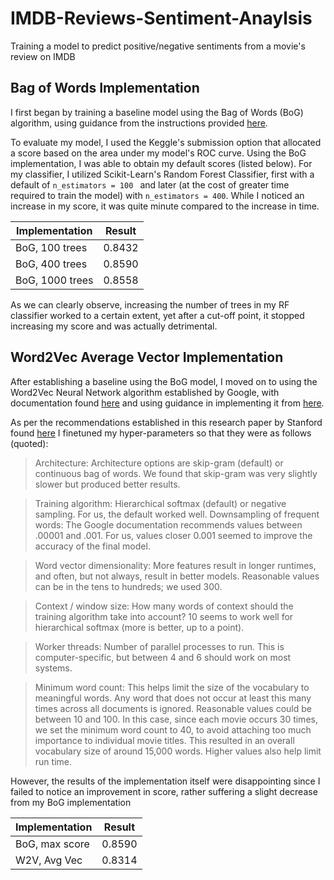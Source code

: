 # IMDB-Reviews-Sentiment-Anaylsis
Training a model to predict positive/negative sentiments from a movie's review on IMDB

## Bag of Words Implementation 

I first began by training a baseline model using the Bag of Words (BoG) algorithm, using guidance from the instructions provided <a href="https://www.kaggle.com/c/word2vec-nlp-tutorial/overview">here</a>.

To evaluate my model, I used the Keggle's submission option that allocated a score based on the area under my model's ROC curve. Using the BoG implementation, I was able to obtain my default scores (listed below). For my classifier, I utilized Scikit-Learn's Random Forest Classifier, first with a default of ```n_estimators = 100 ``` and later (at the cost of greater time required to train the model) with ```n_estimators = 400```. While I noticed an increase in my score, it was quite minute compared to the increase in time.

| Implementation | Result |
| -------------- | ------ |
| BoG, 100 trees | 0.8432 |
| BoG, 400 trees | 0.8590 |
| BoG, 1000 trees| 0.8558 |

As we can clearly observe, increasing the number of trees in my RF classifier worked to a certain extent, yet after a cut-off point, it stopped increasing my score and was actually detrimental. 

## Word2Vec Average Vector Implementation

After establishing a baseline using the BoG model, I moved on to using the Word2Vec Neural Network algorithm established by Google, with documentation found <a href="https://radimrehurek.com/gensim/models/word2vec.html">here</a> and using guidance in implementing it from <a href="https://www.kaggle.com/c/word2vec-nlp-tutorial/overview">here</a>. 

As per the recommendations established in this research paper by Stanford found <a href="https://cs224d.stanford.edu/reports/SadeghianAmir.pdf">here</a> I finetuned my hyper-parameters so that they were as follows (quoted): 

> Architecture: Architecture options are skip-gram (default) or continuous bag of words. We found that skip-gram was very slightly slower but produced better results.

> Training algorithm: Hierarchical softmax (default) or negative sampling. For us, the default worked well.
> Downsampling of frequent words: The Google documentation recommends values between .00001 and .001. For us, values closer 0.001 seemed to improve the accuracy of the final model.

> Word vector dimensionality: More features result in longer runtimes, and often, but not always, result in better models. Reasonable values can be in the tens to hundreds; we used 300.

> Context / window size: How many words of context should the training algorithm take into account? 10 seems to work well for hierarchical softmax (more is better, up to a point).

> Worker threads: Number of parallel processes to run. This is computer-specific, but between 4 and 6 should work on most systems.

> Minimum word count: This helps limit the size of the vocabulary to meaningful words. Any word that does not occur at least this many times across all documents is ignored. Reasonable values could be between 10 and 100. In this case, since each movie occurs 30 times, we set the minimum word count to 40, to avoid attaching too much importance to individual movie titles. This resulted in an overall vocabulary size of around 15,000 words. Higher values also help limit run time.

However, the results of the implementation itself were disappointing since I failed to notice an improvement in score, rather suffering a slight decrease from my BoG implementation 

| Implementation | Result |
| -------------- | ------ |
| BoG, max score | 0.8590 |
| W2V, Avg Vec | 0.8314 |
